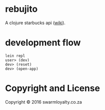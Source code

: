 # rebujito
A clojure starbucks api ([wiki](https://github.com/naartjie/rebujito/wiki)).

# development flow


```
lein repl
user> (dev)
dev> (reset)
dev> (open-app)
```


# Copyright and License

Copyright © 2016 swarmloyalty.co.za

